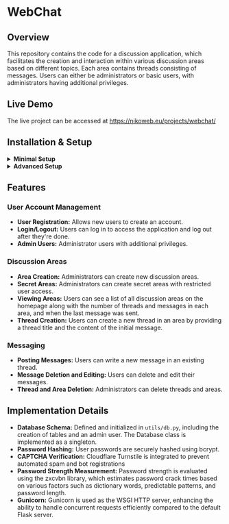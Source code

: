 <h1>WebChat</h1>

<h2>Overview</h2>
<p>This repository contains the code for a discussion application, which facilitates the creation and interaction within various discussion areas based on different topics. Each area contains threads consisting of messages. Users can either be administrators or basic users, with administrators having additional privileges.</p>

<h2>Live Demo</h2>
<p>The live project can be accessed at <a href="https://nikoweb.eu/projects/webchat/">https://nikoweb.eu/projects/webchat/</a></p>

<h2>Installation & Setup</h2>

<details>
  <summary><strong>Minimal Setup</strong></summary>
  <p>This setup is for quickly getting the application running with a basic configuration:</p>
  <ol>
    <li>
      <strong>Clone the Repository:</strong>
      <pre><code>git clone https://github.com/Roar1ngDuck/webchat</code></pre>
    </li>
    <li>
      <strong>Configure Environment:</strong>
      <p>Copy <code>.env.example</code> to <code>.env</code>:</p>
      <pre><code>cp .env.example .env</code></pre>
    </li>
    <li>
      <strong>Run Docker Compose:</strong>
      <p>Use Docker Compose to start the application:</p>
      <pre><code>docker compose up</code></pre>
    </li>
  </ol>
</details>

<details>
  <summary><strong>Advanced Setup</strong></summary>
  <p>Detailed setup steps for a more customized configuration:</p>
  <ol>
    <li>
      <strong>Clone the Repository:</strong>
      <pre><code>git clone https://github.com/Roar1ngDuck/webchat</code></pre>
    </li>
    <li>
      <strong>Configure Environment Variables:</strong>
      <p>Set up the environment variables by copying the example files:</p>
      <ul>
        <li><code>.env</code> for running the application. Copy <code>.env.example</code> to <code>.env</code>.</li>
        <li><code>.env.test</code> for running tests. Copy <code>.env.test.example</code> to <code>.env.test</code>.</li>
      </ul>
      <pre><code>cp .env.example .env
cp .env.test.example .env.test</code></pre>
      <h4>Required Variables in .env:</h4>
      <ul>
        <li><strong>SECRET_KEY:</strong> Flask secret key.</li>
        <li><strong>ADMIN_PASSWORD:</strong> Default admin user password.</li>
      </ul>
      <h4>Optional Variables:</h4>
      <ul>
        <li><strong>DB_URL:</strong> External database URL (if not using Docker with predefined value in Dockerfile).</li>
        <li><strong>USE_TURNSTILE:</strong> <code>True</code>/<code>False</code> to toggle Cloudflare CAPTCHA (Turnstile)</li>
        <li><strong>TURNSTILE_SECRET:</strong> Turnstile secret key.</li>
        <li><strong>TURNSTILE_SITEKEY:</strong> Turnstile site key.</li>
        <li><strong>ENV:</strong> Environment setting, which affects certain application behaviors:
          <ul>
            <li><strong>PROD:</strong> Sets secure cookie attributes (SECURE, HTTP_ONLY, SAMESITE) for enhanced security.</li>
            <li><strong>DEV:</strong> Does not set secure cookie attributes, suitable for development environments.</li>
            <li><strong>TEST:</strong> Used for pytest; does not set secure cookie attributes and resets the database with each execution.</li>
          </ul>
        </li>
      </ul>
    </li>
    <li>
      <strong>Run Docker Compose:</strong>
      <p>Start the application with Docker Compose:</p>
      <pre><code>docker compose up</code></pre>
    </li>
    <li>
      <strong>Running Tests:</strong>
      <p>To run the test suite, execute pytest:</p>
      <pre><code>pytest</code></pre>
    </li>
  </ol>
</details>

<h2>Features</h2>
<h3>User Account Management</h3>
<ul>
  <li><strong>User Registration:</strong> Allows new users to create an account.</li>
  <li><strong>Login/Logout:</strong> Users can log in to access the application and log out after they're done.</li>
  <li><strong>Admin Users:</strong> Administrator users with additional privileges.</li>
</ul>

<h3>Discussion Areas</h3>
<ul>
  <li><strong>Area Creation:</strong> Administrators can create new discussion areas.</li>
  <li><strong>Secret Areas:</strong> Administrators can create secret areas with restricted user access.</li>
  <li><strong>Viewing Areas:</strong> Users can see a list of all discussion areas on the homepage along with the number of threads and messages in each area, and when the last message was sent.</li>
  <li><strong>Thread Creation:</strong> Users can create a new thread in an area by providing a thread title and the content of the initial message.</li>
</ul>

<h3>Messaging</h3>
<ul>
  <li><strong>Posting Messages:</strong> Users can write a new message in an existing thread.</li>
  <li><strong>Message Deletion and Editing:</strong> Users can delete and edit their messages.</li>
  <li><strong>Thread and Area Deletion:</strong> Administrators can delete threads and areas.</li>
</ul>

<h2>Implementation Details</h2>
<ul>
  <li><strong>Database Schema:</strong> Defined and initialized in <code>utils/db.py</code>, including the creation of tables and an admin user. The Database class is implemented as a singleton.</li>
  <li><strong>Password Hashing:</strong> User passwords are securely hashed using bcrypt.</li>
  <li><strong>CAPTCHA Verification:</strong> Cloudflare Turnstile is integrated to prevent automated spam and bot registrations</li>
  <li><strong>Password Strength Measurement:</strong> Password strength is evaluated using the zxcvbn library, which estimates password crack times based on various factors such as dictionary words, predictable patterns, and password length.</li>
  <li><strong>Gunicorn:</strong> Gunicorn is used as the WSGI HTTP server, enhancing the ability to handle concurrent requests efficiently compared to the default Flask server.</li>
</ul>
